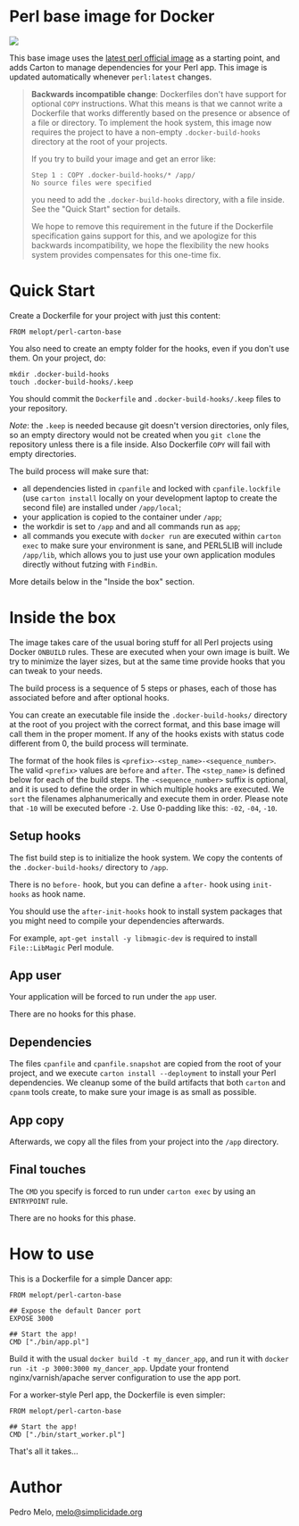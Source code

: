 # Perl base image for Docker #

[![](https://images.microbadger.com/badges/image/melopt/perl-carton-base.svg)](https://microbadger.com/images/melopt/perl-carton-base "Get your own image badge on microbadger.com")

This base image uses the [latest perl official image](https://hub.docker.com/_/perl/)
as a starting point, and adds Carton to manage dependencies for
your Perl app. This image is updated automatically whenever
`perl:latest` changes.


> **Backwards incompatible change**: Dockerfiles don't have support
> for optional `COPY` instructions. What this means is that we cannot
> write a Dockerfile that works differently based on the presence or
> absence of a file or directory. To implement the hook system, this
> image now requires the project to have a non-empty `.docker-build-hooks`
> directory at the root of your projects.
>
> If you try to build your image and get an error like:
>
>     Step 1 : COPY .docker-build-hooks/* /app/
>     No source files were specified
>
> you need to add the `.docker-build-hooks` directory, with a file
> inside. See the "Quick Start" section for details.
>
> We hope to remove this requirement in the future if the Dockerfile
> specification gains support for this, and we apologize for this
> backwards incompatibility, we hope the flexibility the new hooks
> system provides compensates for this one-time fix.


# Quick Start #

Create a Dockerfile for your project with just this content:

    FROM melopt/perl-carton-base

You also need to create an empty folder for the hooks, even if you don't use them. On your project, do:

    mkdir .docker-build-hooks
    touch .docker-build-hooks/.keep

You should commit the `Dockerfile` and `.docker-build-hooks/.keep`
files to your repository.

*Note*: the `.keep` is needed because git doesn't version directories,
only files, so an empty directory would not be created when you
`git clone` the repository unless there is a file inside. Also
Dockerfile `COPY` will fail with empty directories.

The build process will make sure that:

* all dependencies listed in `cpanfile` and locked with `cpanfile.lockfile`
  (use `carton install` locally on your development laptop to create
  the second file) are installed under `/app/local`;
* your application is copied to the container under `/app`;
* the workdir is set to `/app` and and all commands run as `app`;
* all commands you execute with `docker run` are executed within `carton
  exec` to make sure your environment is sane, and PERL5LIB will include
  `/app/lib`, which allows you to just use your own application modules
  directly without futzing with `FindBin`.

More details below in the "Inside the box" section.


# Inside the box #

The image takes care of the usual boring stuff for all Perl projects
using Docker `ONBUILD` rules. These are executed when your own image
is built. We try to minimize the layer sizes, but at the same time
provide hooks that you can tweak to your needs.

The build process is a sequence of 5 steps or phases, each of those
has associated before and after optional hooks.

You can create an executable file inside the `.docker-build-hooks/`
directory at the root of you project with the correct format, and
this base image will call them in the proper moment. If any of the
hooks exists with status code different from 0, the build process
will terminate.

The format of the hook files is `<prefix>-<step_name>-<sequence_number>`.
The valid `<prefix>` values are `before` and `after`. The `<step_name>`
is defined below for each of the build steps. The `-<sequence_number>`
suffix is optional, and it is used to define the order in which
multiple hooks are executed. We `sort` the filenames alphanumerically
and execute them in order. Please note that `-10` will be executed
before `-2`. Use 0-padding like this: `-02`, `-04`, `-10`.


## Setup hooks ##

The fist build step is to initialize the hook system. We copy the contents of the `.docker-build-hooks/` directory to `/app`.

There is no `before-` hook, but you can define a `after-` hook using `init-hooks` as hook name.

You should use the `after-init-hooks` hook to install system packages that you might need to compile your dependencies afterwards.

For example, `apt-get install -y libmagic-dev` is required to install `File::LibMagic` Perl module.

## App user

Your application will be forced to run under the `app` user.

There are no hooks for this phase.


## Dependencies

The files `cpanfile` and `cpanfile.snapshot` are copied from the root of your project, and we execute `carton install --deployment` to install your Perl dependencies. We cleanup some of the build artifacts that both `carton` and `cpanm` tools create, to make sure your image is as small as possible.


## App copy

Afterwards, we copy all the files from your project into the `/app` directory.


## Final touches

The `CMD` you specify is forced to run under `carton exec` by using an `ENTRYPOINT` rule.

There are no hooks for this phase.


# How to use #

This is a Dockerfile for a simple Dancer app:

    FROM melopt/perl-carton-base

    ## Expose the default Dancer port
    EXPOSE 3000

    ## Start the app!
    CMD ["./bin/app.pl"]

Build it with the usual `docker build -t my_dancer_app`, and run it with
`docker run -it -p 3000:3000 my_dancer_app`. Update your frontend
nginx/varnish/apache server configuration to use the app port.

For a worker-style Perl app, the Dockerfile is even simpler:

    FROM melopt/perl-carton-base

    ## Start the app!
    CMD ["./bin/start_worker.pl"]

That's all it takes...


# Author

Pedro Melo, <melo@simplicidade.org>

